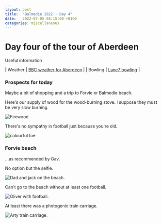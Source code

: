 ```yaml
---
layout: post
title:  "Balmedie 2022 - Day 4"
date:   2022-07-05 08:15:00 +0100
categories: miscellaneous
---
```

# Day four of the tour of Aberdeen

Useful information

| Weather | [BBC weather for Aberdeen](https://www.bbc.co.uk/weather/2657832) |
| Bowling | [Lane7 bowling](https://lane7.co.uk/aberdeen/) |


### Prospects for today
Maybe a bit of shopping and a trip to Forvie or Balmedie beach.   

Here's our supply of wood for the wood-burning stove. I suppose they must be very slow burning.  

![Firewood](/assets/PXL_20220705_061947259-02.jpg)

There's no sympathy in football just because you're old.  

![colourful toe](/assets/PXL_20220705_152541406-01.jpg)

### Forvie beach
...as recommended by Gav.  

No option but the selfie.  

![Dad and jack on the beach.](/assets/PXL_20220705_131324274-01.jpg)

Can't go to the beach without at least one football.  

![Oliver with football.](/assets/PXL_20220705_124604361-01.jpg)

At least there was a photogenic train carriage.  

![Arty train carriage.](/assets/PXL_20220705_125027590-01.jpg)


